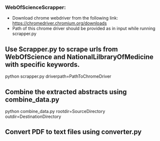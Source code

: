 
### WebOfScienceScrapper:
- Download chrome webdriver from the following link: https://chromedriver.chromium.org/downloads
- Path of this chrome driver should be provided as in input while running scrapper.py

## Use Scrapper.py to scrape urls from WebOfScience and NationalLilbraryOfMedicine with specific keywords.

python scrapper.py driverpath=PathToChromeDriver


## Combine the extracted abstracts using combine_data.py
python combine_data.py rootdir=SourceDirectory outdir=DestinationDirectory

## Convert PDF to text files using converter.py